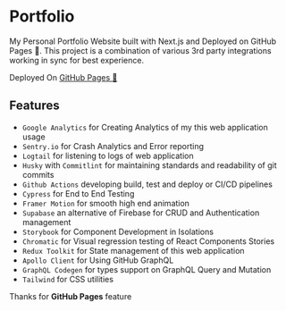 # Portfolio

My Personal Portfolio Website built with Next.js and Deployed on GitHub Pages 🚀. This project is a combination of various 3rd party integrations working in sync for best experience.

Deployed On [GitHub Pages 🚀](https://mdirshaddev.github.io)

## Features

- `Google Analytics` for Creating Analytics of my this web application usage
- `Sentry.io` for Crash Analytics and Error reporting
- `Logtail` for listening to logs of web application
- `Husky` with `Commitlint` for maintaining standards and readability of git commits
- `Github Actions` developing build, test and deploy or CI/CD pipelines
- `Cypress` for End to End Testing
- `Framer Motion` for smooth high end animation
- `Supabase` an alternative of Firebase for CRUD and Authentication management
- `Storybook` for Component Development in Isolations
- `Chromatic` for Visual regression testing of React Components Stories
- `Redux Toolkit` for State management of this web application
- `Apollo Client` for Using GitHub GraphQL
- `GraphQL Codegen` for types support on GraphQL Query and Mutation
- `Tailwind` for CSS utilities

Thanks for **GitHub Pages** feature
